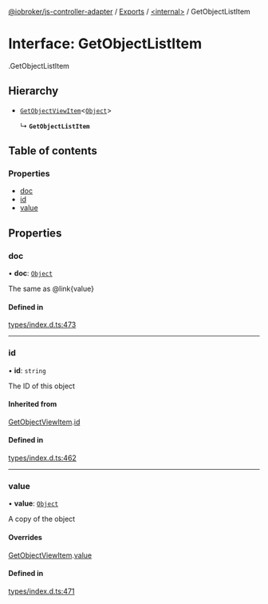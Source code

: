 [@iobroker/js-controller-adapter](../README.md) / [Exports](../modules.md) / [<internal\>](../modules/internal_.md) / GetObjectListItem

# Interface: GetObjectListItem

[<internal>](../modules/internal_.md).GetObjectListItem

## Hierarchy

- [`GetObjectViewItem`](internal_.GetObjectViewItem.md)<[`Object`](../modules/internal_.md#object)\>

  ↳ **`GetObjectListItem`**

## Table of contents

### Properties

- [doc](internal_.GetObjectListItem.md#doc)
- [id](internal_.GetObjectListItem.md#id)
- [value](internal_.GetObjectListItem.md#value)

## Properties

### doc

• **doc**: [`Object`](../modules/internal_.md#object)

The same as @link{value}

#### Defined in

[types/index.d.ts:473](https://github.com/ioBroker/ioBroker.js-controller/blob/9c08dda8/packages/types/index.d.ts#L473)

___

### id

• **id**: `string`

The ID of this object

#### Inherited from

[GetObjectViewItem](internal_.GetObjectViewItem.md).[id](internal_.GetObjectViewItem.md#id)

#### Defined in

[types/index.d.ts:462](https://github.com/ioBroker/ioBroker.js-controller/blob/9c08dda8/packages/types/index.d.ts#L462)

___

### value

• **value**: [`Object`](../modules/internal_.md#object)

A copy of the object

#### Overrides

[GetObjectViewItem](internal_.GetObjectViewItem.md).[value](internal_.GetObjectViewItem.md#value)

#### Defined in

[types/index.d.ts:471](https://github.com/ioBroker/ioBroker.js-controller/blob/9c08dda8/packages/types/index.d.ts#L471)
